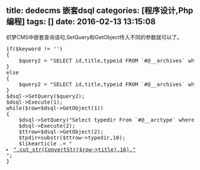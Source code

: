 title: dedecms 嵌套dsql
categories: [程序设计,Php编程]
tags: []
date: 2016-02-13 13:15:08
---
织梦CMS中嵌套查询语句,SetQuery和GetObject传入不同的参数就可以了。
<pre>
if($keyword != '')
{
	$query2 = "SELECT id,title,typeid FROM `#@__archives` where arcrank>-1 AND ($keyword) ORDER BY id desc limit 0,5";
}
else
{
	$query2 = "SELECT id,title,typeid FROM `#@__archives` where arcrank>-1 ORDER BY id desc limit 0,5";
}
$dsql->SetQuery($query2);
$dsql->Execute(1);
while($row=$dsql->GetObject(1))
{
	$dsql->SetQuery("Select typedir From `#@__arctype` where id='$row->typeid'");
	$dsql->Execute(2);
	$ttrow=$dsql->GetObject(2);
	$tpdir=substr($ttrow->typedir,10);
	$likearticle .= "<li><a href='/m/article/{$tpdir}/{$row->id}.html'>".cut_str(ConvertStr($row->title),16)."</a></li>";
}
</pre>